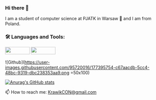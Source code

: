 ### Hi there 👋

I am a student of computer science at PJATK in Warsaw 🚀 and I am from Poland.

### 🛠️ Languages and Tools:

<img src=https://user-images.githubusercontent.com/95720016/177397008-c84f7540-5f0a-4136-bf3d-9ecff06f6af0.png width="80" height="24" /> <img src=https://user-images.githubusercontent.com/95720016/177397469-a744b511-b057-4c5c-ae81-037dc26013bb.png width="80" height="24" />



![Github](https://user-images.githubusercontent.com/95720016/177395754-c67aacdb-5cc4-48bc-9319-dbc238353aa9.png =50x100)


[![Anurag's GitHub stats](https://github-readme-stats.vercel.app/api?username=Krawik01)](https://github.com/Krawik01/github-readme-stats)


📫 How to reach me: KrawikCON@gmail.com

